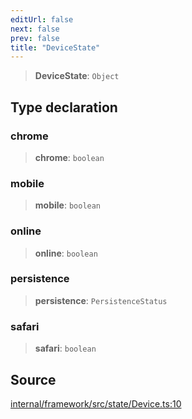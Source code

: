 ```yaml
---
editUrl: false
next: false
prev: false
title: "DeviceState"
---
```


> **DeviceState**: `Object`

## Type declaration

### chrome

> **chrome**: `boolean`

### mobile

> **mobile**: `boolean`

### online

> **online**: `boolean`

### persistence

> **persistence**: `PersistenceStatus`

### safari

> **safari**: `boolean`

## Source

[internal/framework/src/state/Device.ts:10](https://github.com/nodenogg-in/alpha-p2p/blob/265a0e2/internal/framework/src/state/Device.ts#L10)
